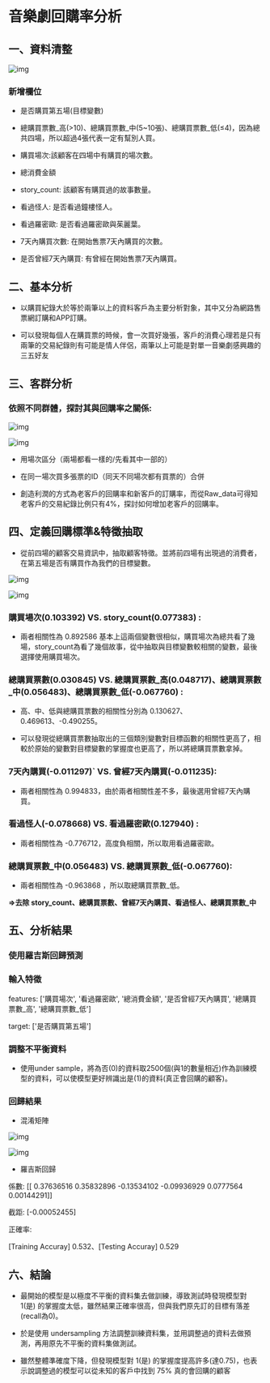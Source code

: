 # 音樂劇回購率分析

## 一、資料清整

![img](https://smalleye.notion.site/image/https%3A%2F%2Fs3-us-west-2.amazonaws.com%2Fsecure.notion-static.com%2Faad5c501-2cdf-4dbe-9e99-f8b5951d4710%2FUntitled.png?id=63283878-7ab2-4151-8599-a89a632778b0&table=block&spaceId=59f256b6-d360-48d1-a0bd-59ce111bafb5&width=2000&userId=&cache=v2)

### 新增欄位

* 是否購買第五場(目標變數)

* 總購買票數_高(>10)、總購買票數_中(5~10張)、總購買票數_低(≤4)，因為總共四場，所以超過4張代表一定有幫別人買。

* 購買場次:該顧客在四場中有購買的場次數。

* 總消費金額

* story_count: 該顧客有購買過的故事數量。

* 看過怪人: 是否看過鐘樓怪人。

* 看過羅密歐: 是否看過羅密歐與茱麗葉。

* 7天內購買次數: 在開始售票7天內購買的次數。

* 是否曾經7天內購買: 有曾經在開始售票7天內購買。

## 二、基本分析

* 以購買紀錄大於等於兩筆以上的資料客戶為主要分析對象，其中又分為網路售票網訂購和APP訂購。

* 可以發現每個人在購買票的時候，會一次買好幾張，客戶的消費心理若是只有兩筆的交易紀錄則有可能是情人伴侶，兩筆以上可能是對單一音樂劇感興趣的三五好友

## 三、客群分析

### 依照不同群體，探討其與回購率之關係:

![img](https://github.com/jason-28/Learning-Note/blob/main/img/%E5%9B%9E%E8%B3%BC1)

![img](https://github.com/jason-28/Learning-Note/blob/main/img/%E5%9B%9E%E8%B3%BC2)

* 用場次區分（兩場都看一樣的/先看其中一部的）


* 在同一場次買多張票的ID（同天不同場次都有買票的）合併

* 創造利潤的方式為老客戶的回購率和新客戶的訂購率，而從Raw_data可得知老客戶的交易紀錄比例只有4%，探討如何增加老客戶的回購率。

## 四、定義回購標準&特徵抽取

* 從前四場的顧客交易資訊中，抽取顧客特徵。並將前四場有出現過的消費者，在第五場是否有購買作為我們的目標變數。

![img](https://github.com/jason-28/Learning-Note/blob/main/img/%E5%9B%9E%E8%B3%BC3.png)

![img](https://github.com/jason-28/Learning-Note/blob/main/img/%E5%9B%9E%E8%B3%BC.png)

### 購買場次(0.103392) VS. story_count(0.077383) : 

* 兩者相關性為 0.892586 基本上這兩個變數很相似，購買場次為總共看了幾場，story_count為看了幾個故事，從中抽取與目標變數較相關的變數，最後選擇使用購買場次。

### 總購買票數(0.030845) VS. 總購買票數_高(0.048717)、總購買票數_中(0.056483)、總購買票數_低(-0.067760) : 

* 高、中、低與總購買票數的相關性分別為 0.130627、0.469613、-0.490255。

* 可以發現從總購買票數抽取出的三個類別變數對目標函數的相關性更高了，相較於原始的變數對目標變數的掌握度也更高了，所以將總購買票數拿掉。

### 7天內購買(-0.011297)` VS. 曾經7天內購買(-0.011235): 

* 兩者相關性為 0.994833，由於兩者相關性差不多，最後選用曾經7天內購買。

### 看過怪人(-0.078668) VS. 看過羅密歐(0.127940) : 

* 兩者相關性為 -0.776712，高度負相關，所以取用看過羅密歐。

### 總購買票數_中(0.056483) VS. 總購買票數_低(-0.067760): 

* 兩者相關性為 -0.963868 ，所以取總購買票數_低。

**=>去除 story_count、總購買票數、曾經7天內購買、看過怪人、總購買票數_中**

## 五、分析結果

### 使用羅吉斯回歸預測

### 輸入特徵

features: ['購買場次', '看過羅密歐', '總消費金額', '是否曾經7天內購買', '總購買票數_高', '總購買票數_低']

target: ['是否購買第五場']

### 調整不平衡資料

* 使用under sample，將為否(0)的資料取2500個(與1的數量相近)作為訓練模型的資料，可以使模型更好辨識出是(1)的資料(真正會回購的顧客)。

### 回歸結果

* 混淆矩陣

![img](https://github.com/jason-28/Learning-Note/blob/main/img/%E5%9B%9E%E8%B3%BC4.png)

![img](https://github.com/jason-28/Learning-Note/blob/main/img/%E5%9B%9E%E8%B3%BC5.png)

* 羅吉斯回歸

係數: [[ 0.37636516 0.35832896 -0.13534102 -0.09936929 0.0777564 0.00144291]]

截距: [-0.00052455]

正確率:

[Training Accuray] 0.532、[Testing Accuray] 0.529

## 六、結論

* 最開始的模型是以極度不平衡的資料集去做訓練，導致測試時發現模型對 1(是) 的掌握度太低，雖然結果正確率很高，但與我們原先訂的目標有落差(recall為0)。

* 於是使用 undersampling 方法調整訓練資料集，並用調整過的資料去做預測，再用原先不平衡的資料集做測試。

* 雖然整體準確度下降，但發現模型對 1(是) 的掌握度提高許多(達0.75)，也表示說調整過的模型可以從未知的客戶中找到 75% 真的會回購的顧客
